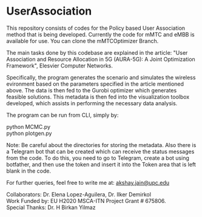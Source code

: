 # UserAssociation
This repository consists of codes for the Policy based User Association method that is being developed. Currently the code for mMTC and eMBB is available for use. You can clone the mMTCOptimizer Branch. 

The main tasks done by this codebase are explained in the article: "User Association and Resource Allocation in 5G (AURA-5G): A Joint Optimization Framework", Elesvier Computer Networks. 

Specifically, the program generates the scenario and simulates the wireless evironment based on the parameters specified in the article mentioned above. The data is then fed to the Gurobi optimizer which generates feasible solutions. This metadata is then fed into the visualization toolbox developed, which assists in performing the necessary data analysis. 

The program can be run from CLI, simply by: 

python MCMC.py <br/>
python plotgen.py

Note: Be careful about the directories for storing the metadata. Also there is a Telegram bot that can be created which can receive the status messages from the code. To do this, you need to go to Telegram, create a bot using botfather, and then use the token and insert it into the Token area that is left blank in the code. 

For further queries, feel free to write me at: akshay.jain@upc.edu

Collaborators: Dr. Elena Lopez-Aguilera, Dr. Ilker Demirkol <br/>
Work Funded by: EU H2020 MSCA-ITN Project Grant # 675806. <br/>
Special Thanks: Dr. H Birkan Yilmaz
